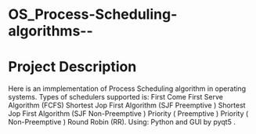 # OS_Process-Scheduling-algorithms--

# Project Description

Here is an immplementation of Process Scheduling algorithm in operating systems. 
Types of schedulers supported is:
First Come First Serve Algorithm (FCFS)
Shortest Jop First Algorithm (SJF Preemptive ) 
Shortest Jop First Algorithm (SJF Non-Preemptive )
Priority ( Preemptive )
Priority ( Non-Preemptive )
Round Robin (RR).
Using: Python and GUI by pyqt5 .

